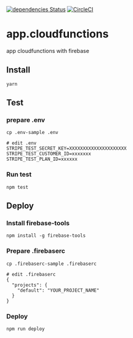 [![dependencies Status](https://david-dm.org/orangesys/app.cloudfunctions/status.svg)](https://david-dm.org/orangesys/app.cloudfunctions)
[![CircleCI](https://circleci.com/gh/orangesys/app.cloudfunctions.svg?style=svg)](https://circleci.com/gh/orangesys/app.cloudfunctions)
# app.cloudfunctions

app cloudfunctions with firebase


## Install

```
yarn
```

## Test

### prepare .env

```
cp .env-sample .env
```

```
# edit .env
STRIPE_TEST_SECRET_KEY=XXXXXXXXXXXXXXXXXXXXX
STRIPE_TEST_CUSTOMER_ID=xxxxxxx
STRIPE_TEST_PLAN_ID=xxxxxx
```

### Run test

```
npm test
```

## Deploy

### Install firebase-tools

```
npm install -g firebase-tools
```

### Prepare .firebaserc

```
cp .firebaserc-sample .firebaserc
```

```
# edit .firebaserc
{
  "projects": {
    "default": "YOUR_PROJECT_NAME"
  }
}
```

### Deploy

```
npm run deploy
```

